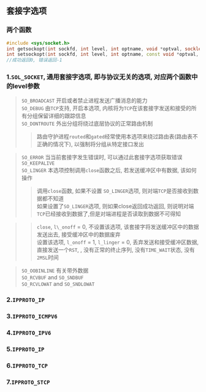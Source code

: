 ## 套接字选项
### 两个函数
```c++
#include <sys/socket.h>
int getsockopt(int sockfd, int level, int optname, void *optval, socklen_t *optlen);
int setsockopt(int sockfd, int level, int optname, const void *optval, socklen_t optlen);
//成功返回0, 错误返回-1
```
### 1.`SOL_SOCKET`, 通用套接字选项, 即与协议无关的选项, 对应两个函数中的level参数
> `SO_BROADCAST` 开启或者禁止进程发送广播消息的能力 </br>
> `SO_DEBUG` 由`TCP`支持, 开启本选项, 内核将为`TCP`在该套接字发送和接受的所有分组保留详细的跟踪信息</br>
> `SO_DONTROUTE` 外出分组将绕过底层协议的正常路由机制</br>
>> 路由守护进程`routed`和`gated`经常使用本选项来绕过路由表(路由表不正确的情况下), 以强制将分组从特定接口发出</br>

> `SO_ERROR` 当当前套接字发生错误时, 可以通过此套接字选项获取错误</br>
> `SO_KEEPALIVE` </br>
> `SO_LINGER` 本选项控制调用`close`函数之后, 若发送缓冲区中有数据, 该如何操作</br>
>> 调用`close`函数, 如果不设置 `SO_LINGER`选项, 则对端`TCP`是否接收到数据都不知道 </br>
>> 如果设置了`SO_LINGER`选项, 则如果close返回成功返回, 则说明对端`TCP`已经接收到数据了,但是对端进程是否读取到数据不可得知</br>

>> `close`, `l\_onoff` = 0, 不设置该选项, 该套接字将发送缓冲区中的数据发送出去, 接受缓冲区中的数据废弃</br>
>> 设置该选项, `l_onoff` = 1, `l_linger` = 0, 丢弃发送和接受缓冲区数据, 直接发送一个`RST`, , 没有正常的终止序列, 没有`TIME_WAIT`状态, 没有`2MSL`时间</br>

> `SO_OOBINLINE` 有关带外数据 </br>
> `SO_RCVBUF` and `SO_SNDBUF` </br>
> `SO_RCVLOWAT` and `SO_SNDLOWAT`</br>
### 2.`IPPROTO_IP`</br>
### 3.`IPPROTO_ICMPV6`</br>
### 4.`IPPROTO_IPV6`</br>
### 5.`IPPROTO_IP`</br>
### 6.`IPPROTO_TCP`</br>
### 7.`IPPROTO_STCP`</br>